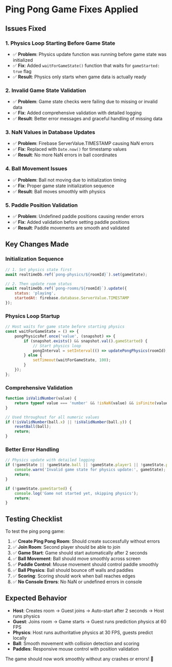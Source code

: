 # Ping Pong Game Fixes Applied

## Issues Fixed

### 1. **Physics Loop Starting Before Game State**
- ✅ **Problem**: Physics update function was running before game state was initialized
- ✅ **Fix**: Added `waitForGameState()` function that waits for `gameStarted: true` flag
- ✅ **Result**: Physics only starts when game data is actually ready

### 2. **Invalid Game State Validation**
- ✅ **Problem**: Game state checks were failing due to missing or invalid data
- ✅ **Fix**: Added comprehensive validation with detailed logging
- ✅ **Result**: Better error messages and graceful handling of missing data

### 3. **NaN Values in Database Updates**
- ✅ **Problem**: Firebase ServerValue.TIMESTAMP causing NaN errors
- ✅ **Fix**: Replaced with `Date.now()` for timestamp values
- ✅ **Result**: No more NaN errors in ball coordinates

### 4. **Ball Movement Issues**
- ✅ **Problem**: Ball not moving due to initialization timing
- ✅ **Fix**: Proper game state initialization sequence
- ✅ **Result**: Ball moves smoothly with physics

### 5. **Paddle Position Validation**
- ✅ **Problem**: Undefined paddle positions causing render errors
- ✅ **Fix**: Added validation before setting paddle positions
- ✅ **Result**: Paddle movements are smooth and validated

## Key Changes Made

### Initialization Sequence
```javascript
// 1. Set physics state first
await realtimeDb.ref(`pong-physics/${roomId}`).set(gameState);

// 2. Then update room status
await realtimeDb.ref(`pong-rooms/${roomId}`).update({
    status: 'playing',
    startedAt: firebase.database.ServerValue.TIMESTAMP
});
```

### Physics Loop Startup
```javascript
// Host waits for game state before starting physics
const waitForGameState = () => {
    pongPhysicsRef.once('value', (snapshot) => {
        if (snapshot.exists() && snapshot.val().gameStarted) {
            // Start physics loop
            pongInterval = setInterval(() => updatePongPhysics(roomId), 33);
        } else {
            setTimeout(waitForGameState, 100);
        }
    });
};
```

### Comprehensive Validation
```javascript
function isValidNumber(value) {
    return typeof value === 'number' && !isNaN(value) && isFinite(value);
}

// Used throughout for all numeric values
if (!isValidNumber(ball.x) || !isValidNumber(ball.y)) {
    resetBall(ball);
    return;
}
```

### Better Error Handling
```javascript
// Physics update with detailed logging
if (!gameState || !gameState.ball || !gameState.player1 || !gameState.player2) {
    console.warn('Invalid game state for physics update:', gameState);
    return;
}

if (!gameState.gameStarted) {
    console.log('Game not started yet, skipping physics');
    return;
}
```

## Testing Checklist

To test the ping pong game:

1. ✅ **Create Ping Pong Room**: Should create successfully without errors
2. ✅ **Join Room**: Second player should be able to join 
3. ✅ **Game Start**: Game should start automatically after 2 seconds
4. ✅ **Ball Movement**: Ball should move smoothly across screen
5. ✅ **Paddle Control**: Mouse movement should control paddle smoothly
6. ✅ **Ball Physics**: Ball should bounce off walls and paddles
7. ✅ **Scoring**: Scoring should work when ball reaches edges
8. ✅ **No Console Errors**: No NaN or undefined errors in console

## Expected Behavior

- **Host**: Creates room → Guest joins → Auto-start after 2 seconds → Host runs physics
- **Guest**: Joins room → Game starts → Guest runs prediction physics at 60 FPS
- **Physics**: Host runs authoritative physics at 30 FPS, guests predict locally
- **Ball**: Smooth movement with collision detection and scoring
- **Paddles**: Responsive mouse control with position validation

The game should now work smoothly without any crashes or errors! 🏓